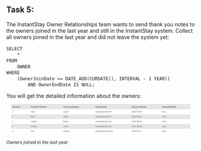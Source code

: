 ## Task 5:

The InstantStay Owner Relationships team wants to send thank you notes to the owners joined in the last year and still in the InstantStay system. Collect all owners joined in the last year and did not leave the system yet:

```mysql
SELECT
    *
FROM
    OWNER
WHERE
    (OwnerJoinDate >= DATE_ADD(CURDATE(), INTERVAL - 1 YEAR))
        AND OwnerEndDate IS NULL;
```

You will get the detailed information about the owners:

<p align='center'>
<img src='../assets/3SoU8KEUQ4SVRctH9UC2.png' width='95%' alt='Owners joined in the last year' />
</p>

<sup>_Owners joined in the last year_</sup>
